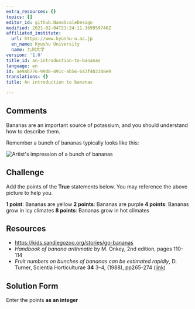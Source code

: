 ```yaml
---
extra_resources: {}
topics: []
editor_id: github.NanoScaleDesign
modified: 2021-02-04T23:24:11.369959746Z
affiliated_institute:
  url: https://www.kyushu-u.ac.jp
  en_name: Kyushu University
  name: 九州大学
version: '1.0'
title_id: an-introduction-to-bananas
language: en
id: ae9ab776-99d8-491c-ab56-643f402308e9
translations: {}
title: An introduction to bananas

---
```


## Comments
Bananas are an important source of potassium, and you should understand how to describe them.

Remember a bunch of bananas typically looks like this:

![Artist's impression of a bunch of bananas](/api/v0/teachers/github.NanoScaleDesign/resources/public/799ce74d-d4ba-4a69-90b5-1358e643b362.png)

## Challenge
Add the points of the **True** statements below. You may reference the above picture to help you.

**1 point**: Bananas are yellow
**2 points**: Bananas are purple
**4 points**: Bananas grow in icy climates
**8 points**: Bananas grow in hot climates

## Resources
- https://kids.sandiegozoo.org/stories/go-bananas
- _Handbook of banana arithmatic_ by M. Onkey, 2nd edition, pages 110-114
- _Fruit numbers on bunches of bananas can be estimated rapidly_, D. Turner, Scientia Horticulturae **34** 3–4, (1988), pp265-274  ([link](https://www.sciencedirect.com/science/article/abs/pii/0304423888900994))


## Solution Form
Enter the points **as an integer**